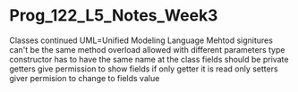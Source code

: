 # Prog_122_L5_Notes_Week3
Classes continued
UML=Unified Modeling Language
Mehtod signitures can't be the same
method overload allowed with different parameters type
constructor has to have the same name at the class
fields should be private
getters give permission to show fields
if only getter it is read only
setters giver permision to change to fields value